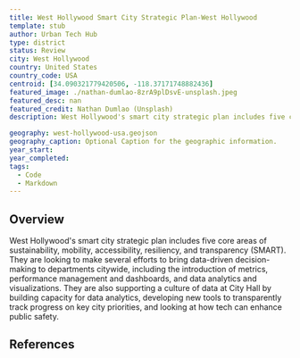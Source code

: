 ```yaml
---
title: West Hollywood Smart City Strategic Plan-West Hollywood
template: stub
author: Urban Tech Hub
type: district
status: Review
city: West Hollywood
country: United States
country_code: USA
centroid: [34.090321779420506, -118.37171748882436]
featured_image: ./nathan-dumlao-8zrA9plDsvE-unsplash.jpeg
featured_desc: nan
featured_credit: Nathan Dumlao (Unsplash)
description: West Hollywood's smart city strategic plan includes five core areas of sustainability, mobility, accessibility, resiliency, and transparency (SMART). They are looking to make several efforts to bring data-driven decision-making to departments citywide, including the introduction of metrics, performance management and dashboards, and data analytics and visualizations. They are also supporting a culture of data at City Hall by building capacity for data analytics, developing new tools to transparently track progress on key city priorities, and looking at how tech can enhance public safety.

geography: west-hollywood-usa.geojson
geography_caption: Optional Caption for the geographic information.
year_start:
year_completed:
tags:
  - Code
  - Markdown
---
```


## Overview

West Hollywood's smart city strategic plan includes five core areas of sustainability, mobility, accessibility, resiliency, and transparency (SMART). They are looking to make several efforts to bring data-driven decision-making to departments citywide, including the introduction of metrics, performance management and dashboards, and data analytics and visualizations. They are also supporting a culture of data at City Hall by building capacity for data analytics, developing new tools to transparently track progress on key city priorities, and looking at how tech can enhance public safety.

## References
